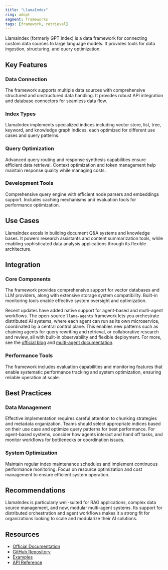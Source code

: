 ```yaml
---
title: "LlamaIndex"
ring: adopt
segment: frameworks
tags: [framework, retrieval]
---
```


LlamaIndex (formerly GPT Index) is a data framework for connecting custom data sources to large language models. It provides tools for data ingestion, structuring, and query optimization.

## Key Features

### Data Connection

The framework supports multiple data sources with comprehensive structured and unstructured data handling. It provides robust API integration and database connectors for seamless data flow.

### Index Types

LlamaIndex implements specialized indices including vector store, list, tree, keyword, and knowledge graph indices, each optimized for different use cases and query patterns.

### Query Optimization

Advanced query routing and response synthesis capabilities ensure efficient data retrieval. Context optimization and token management help maintain response quality while managing costs.

### Development Tools

Comprehensive query engine with efficient node parsers and embeddings support. Includes caching mechanisms and evaluation tools for performance optimization.

## Use Cases

LlamaIndex excels in building document Q&A systems and knowledge bases. It powers research assistants and content summarization tools, while enabling sophisticated data analysis applications through its flexible architecture.

## Integration

### Core Components

The framework provides comprehensive support for vector databases and LLM providers, along with extensive storage system compatibility. Built-in monitoring tools enable effective system oversight and optimization.

Recent updates have added native support for agent-based and multi-agent workflows. The open-source `llama-agents` framework lets you orchestrate distributed AI systems, where each agent can run as its own microservice, coordinated by a central control plane. This enables new patterns such as chaining agents for query rewriting and retrieval, or collaborative research and review, all with built-in observability and flexible deployment. For more, see the [official blog](https://www.llamaindex.ai/blog/introducing-llama-agents-a-powerful-framework-for-building-production-multi-agent-ai-systems) and [multi-agent documentation](https://docs.llamaindex.ai/en/stable/understanding/agent/multi_agent/).

### Performance Tools

The framework includes evaluation capabilities and monitoring features that enable systematic performance tracking and system optimization, ensuring reliable operation at scale.

## Best Practices

### Data Management

Effective implementation requires careful attention to chunking strategies and metadata organization. Teams should select appropriate indices based on their use case and optimize query patterns for best performance. For agent-based systems, consider how agents interact and hand off tasks, and monitor workflows for bottlenecks or coordination issues.

### System Optimization

Maintain regular index maintenance schedules and implement continuous performance monitoring. Focus on resource optimization and cost management to ensure efficient system operation.

## Recommendations

LlamaIndex is particularly well-suited for RAG applications, complex data source management, and now, modular multi-agent systems. Its support for distributed orchestration and agent workflows makes it a strong fit for organizations looking to scale and modularize their AI solutions.

## Resources

- [Official Documentation](https://docs.llamaindex.ai/)
- [GitHub Repository](https://github.com/jerryjliu/llama_index)
- [Examples](https://docs.llamaindex.ai/en/stable/examples.html)
- [API Reference](https://docs.llamaindex.ai/en/stable/api_reference.html)
